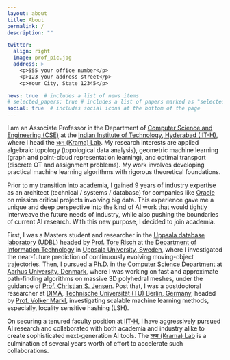```yaml
---
layout: about
title: About
permalink: /
description: ""

twitter:
  align: right
  image: prof_pic.jpg
  address: >
    <p>555 your office number</p>
    <p>123 your address street</p>
    <p>Your City, State 12345</p>

news: true  # includes a list of news items
# selected_papers: true # includes a list of papers marked as "selected={true}"
social: true  # includes social icons at the bottom of the page
---
```

<p class="content">
I am an Associate Professor in the Department of <a href="https://cse.iith.ac.in/" target="blank">Computer Science and Engineering (CSE)</a> at the <a href="https://iith.ac.in/" target="blank">Indian Institute of Technology, Hyderabad (IIT-H)</a>, where I head the <a href="https://krama.cse.iith.ac.in" target="blank">क्रम (Krama) Lab</a>. My research interests are applied algebraic topology (topological data analysis), geometric machine learning (graph and point-cloud representation learning), and optimal transport (discrete OT and assignment problems). My work involves developing practical machine learning algorithms with rigorous theoretical foundations. 
</p>
<p class="content">
Prior to my transition into academia, I gained 9 years of industry expertise as an architect (technical / systems / database) for companies like <a href="https://www.oracle.com/corporate/" target="blank">Oracle</a> on mission critical projects involving big data. This experience gave me a unique and deep perspective into the kind of AI work that would tightly interweave the future needs of industry, while also pushing the boundaries of current AI research. With this new purpose, I decided to join academia.

<p class="content">
First, I was a Masters student and researcher in the <a href="https://www.it.uu.se/research/group/udbl/" target="blank">Uppsala database laboratory (UDBL)</a> headed by <a href="https://user.it.uu.se/~torer/" target="blank">Prof. Tore Risch</a> at the <a href="https://www.it.uu.se/?lang=en" target="blank">Department of Information Technology</a> in <a href="https://www.uu.se/en" target="blank">Uppsala University, Sweden</a>, where I investigated the near-future prediction of continuously evolving moving-object trajectories. Then, I pursued a Ph.D. in the <a href="https://cs.au.dk/" target="blank">Computer Science Department</a> at <a href="https://international.au.dk/" target="blank">Aarhus University, Denmark</a>, where I was working on fast and approximate path-finding algorithms on massive 3D polyhedral meshes, under the guidance of <a href="https://vbn.aau.dk/en/persons/christian-s-jensen" target="blank">Prof. Christian S. Jensen</a>. Post that, I was a postdoctoral researcher at <a href="https://www.dima.tu-berlin.de/menue/database_systems_and_information_management_group/?no_cache=1" target="blank">DIMA</a>, <a href="https://www.tu.berlin/en/" target="blank">Technische Universität (TU) Berlin, Germany</a>, headed by <a href="https://www.bimos.tu-berlin.de/menue/bimos_people/members/professors/volker_markl/" target="blank">Prof. Volker Markl</a>, investigating scalable machine learning methods, especially, locality sensitive hashing (LSH). 
</p>

<p class="content">
On securing a tenured faculty position at <a href="https://cse.iith.ac.in/" target="blank">IIT-H</a>, I have aggressively pursued AI research and collaborated with both academia and industry alike to create sophisticated next-generation AI tools. The <a href="https://krama.cse.iith.ac.in" target="blank">क्रम (Krama) Lab</a> is a culmination of several years worth of effort to accelerate such collaborations.
</p>
